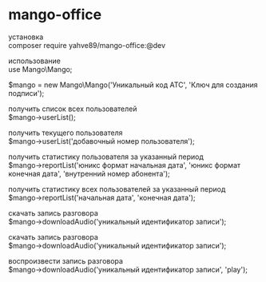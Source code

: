 # mango-office

установка <br>
composer require yahve89/mango-office:@dev

использование <br>
use Mango\Mango;

$mango = new Mango\Mango('Уникальный код АТС', 'Ключ для создания подписи');<br>

получить список всех пользователей<br>
$mango->userList();

получить текущего пользователя<br>
$mango->userList('добавочный номер пользователя');

получить статистику пользователя за указанный период<br>
$mango->reportList('юникс формат начальная дата', 'юникс формат конечная дата', 'внутренний номер абонента');

получить статистику всех пользователей за указанный период<br>
$mango->reportList('начальная дата', 'конечная дата');

скачать запись разговора<br>
$mango->downloadAudio('уникальный идентификатор записи');

скачать запись разговора<br>
$mango->downloadAudio('уникальный идентификатор записи');

воспроизвести запись разговора<br>
$mango->downloadAudio('уникальный идентификатор записи', 'play');
